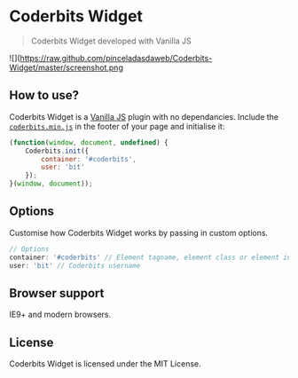 # Coderbits Widget
> Coderbits Widget developed with Vanilla JS

![](https://raw.github.com/pinceladasdaweb/Coderbits-Widget/master/screenshot.png

## How to use?
Coderbits Widget is a [Vanilla JS](http://vanilla-js.com/) plugin with no dependancies. Include the [`coderbits.min.js`](assets/js/coderbits.min.js) in the footer of your page and initialise it:

```javascript
(function(window, document, undefined) {
    Coderbits.init({
        container: '#coderbits',
        user: 'bit'
    });
}(window, document));
```
## Options
Customise how Coderbits Widget works by passing in custom options.

```javascript
// Options
container: '#coderbits' // Element tagname, element class or element id
user: 'bit' // Coderbits username
```

## Browser support
IE9+ and modern browsers.

## License
Coderbits Widget is licensed under the MIT License.